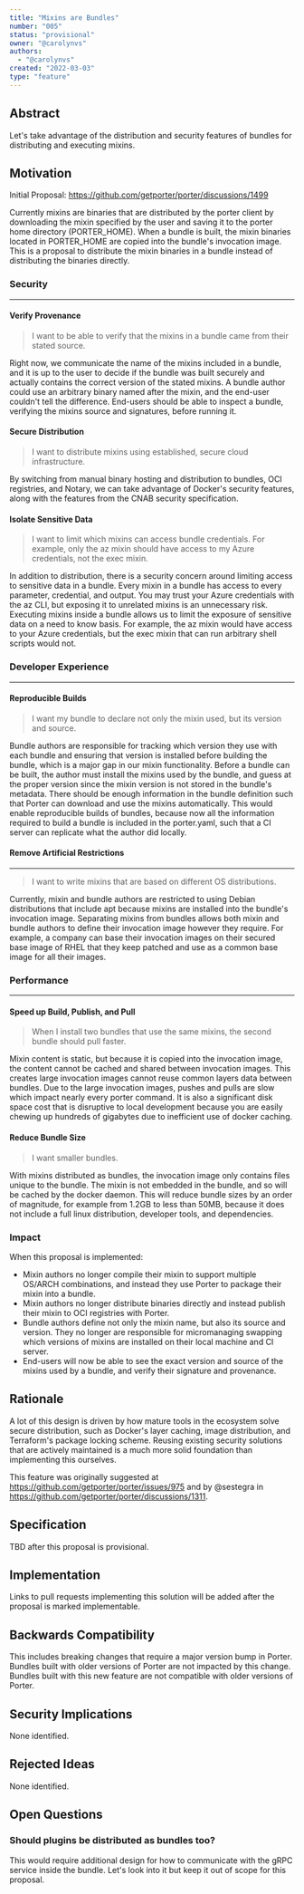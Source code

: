 ```yaml
---
title: "Mixins are Bundles"
number: "005"
status: "provisional"
owner: "@carolynvs"
authors:
  - "@carolynvs"
created: "2022-03-03"
type: "feature"
---
```


## Abstract

Let's take advantage of the distribution and security features of bundles for distributing and executing mixins.

## Motivation

Initial Proposal: https://github.com/getporter/porter/discussions/1499

Currently mixins are binaries that are distributed by the porter client by downloading the mixin specified by the user and saving it to the porter home directory (PORTER_HOME).
When a bundle is built, the mixin binaries located in PORTER_HOME are copied into the bundle's invocation image.
This is a proposal to distribute the mixin binaries in a bundle instead of distributing the binaries directly.

### Security

___

#### Verify Provenance

> I want to be able to verify that the mixins in a bundle came from their stated source.

Right now, we communicate the name of the mixins included in a bundle, and it is up to the user to decide if the bundle was built securely and actually contains the correct version of the stated mixins.
A bundle author could use an arbitrary binary named after the mixin, and the end-user couldn't tell the difference.
End-users should be able to inspect a bundle, verifying the mixins source and signatures, before running it.

#### Secure Distribution

> I want to distribute mixins using established, secure cloud infrastructure.

By switching from manual binary hosting and distribution to bundles, OCI registries, and Notary, we can take advantage of Docker's security features, along with the features from the CNAB security specification.

#### Isolate Sensitive Data
> I want to limit which mixins can access bundle credentials. For example, only the az mixin should have access to my Azure credentials, not the exec mixin.

In addition to distribution, there is a security concern around limiting access to sensitive data in a bundle.
Every mixin in a bundle has access to every parameter, credential, and output.
You may trust your Azure credentials with the az CLI, but exposing it to unrelated mixins is an unnecessary risk.
Executing mixins inside a bundle allows us to limit the exposure of sensitive data on a need to know basis.
For example, the az mixin would have access to your Azure credentials, but the exec mixin that can run arbitrary shell scripts would not.

### Developer Experience
___

#### Reproducible Builds
> I want my bundle to declare not only the mixin used, but its version and source.

Bundle authors are responsible for tracking which version they use with each bundle and ensuring that version is installed before building the bundle, which is a major gap in our mixin functionality.
Before a bundle can be built, the author must install the mixins used by the bundle, and guess at the proper version since the mixin version is not stored in the bundle's metadata.
There should be enough information in the bundle definition such that Porter can download and use the mixins automatically.
This would enable reproducible builds of bundles, because now all the information required to build a bundle is included in the porter.yaml, such that a CI server can replicate what the author did locally.

#### Remove Artificial Restrictions

___

> I want to write mixins that are based on different OS distributions.

Currently, mixin and bundle authors are restricted to using Debian distributions that include apt because mixins are installed into the bundle's invocation image.
Separating mixins from bundles allows both mixin and bundle authors to define their invocation image however they require.
For example, a company can base their invocation images on their secured base image of RHEL that they keep patched and use as a common base image for all their images.

### Performance
___

#### Speed up Build, Publish, and Pull
> When I install two bundles that use the same mixins, the second bundle should pull faster.

Mixin content is static, but because it is copied into the invocation image, the content cannot be cached and shared between invocation images.
This creates large invocation images cannot reuse common layers data between bundles.
Due to the large invocation images, pushes and pulls are slow which impact nearly every porter command.
It is also a significant disk space cost that is disruptive to local development because you are easily chewing up hundreds of gigabytes due to inefficient use of docker caching.

#### Reduce Bundle Size
> I want smaller bundles.

With mixins distributed as bundles, the invocation image only contains files unique to the bundle.
The mixin is not embedded in the bundle, and so will be cached by the docker daemon.
This will reduce bundle sizes by an order of magnitude, for example from 1.2GB to less than 50MB, because it does not include a full linux distribution, developer tools, and dependencies.

### Impact

When this proposal is implemented:

* Mixin authors no longer compile their mixin to support multiple OS/ARCH combinations, and instead they use Porter to package their mixin into a bundle.
* Mixin authors no longer distribute binaries directly and instead publish their mixin to OCI registries with Porter.
* Bundle authors define not only the mixin name, but also its source and version. They no longer are responsible for micromanaging swapping which versions of mixins are installed on their local machine and CI server.
* End-users will now be able to see the exact version and source of the mixins used by a bundle, and verify their signature and provenance.

## Rationale

A lot of this design is driven by how mature tools in the ecosystem solve secure distribution, such as Docker's layer caching, image distribution, and Terraform's package locking scheme.
Reusing existing security solutions that are actively maintained is a much more solid foundation than implementing this ourselves.

This feature was originally suggested at https://github.com/getporter/porter/issues/975 and by @sestegra in https://github.com/getporter/porter/discussions/1311.

## Specification

TBD after this proposal is provisional.

<!--
The technical specification should describe the command and/or configuration
syntax and semantics of any new feature.

* If this is a command, we are looking for what the `porter help` would look
  like: description of command, arguments, flags, default behavior and error
  handling.

* If this is a syntax change to a configuration file, define the allowed syntax,
  at least one example per use case, covering defaults and error handling.

* All PEPs will be reviewed for user experience. So make sure to think about the
  common use case, how people can accomplish more advanced scenarios, precedence
  from existing Porter features or other tools in the ecosystem, and how the
  change fits into Porter workflows and tasks.

The spec should be detailed enough that someone other than the PEP
authors can understand what needs to be implemented.
-->


## Implementation

Links to pull requests implementing this solution will be added after the proposal is marked implementable.


## Backwards Compatibility

This includes breaking changes that require a major version bump in Porter.
Bundles built with older versions of Porter are not impacted by this change.
Bundles built with this new feature are not compatible with older versions of Porter.

## Security Implications

None identified.


## Rejected Ideas

None identified.


## Open Questions

### Should plugins be distributed as bundles too?
This would require additional design for how to communicate with the gRPC service inside the bundle.
Let's look into it but keep it out of scope for this proposal.
